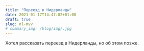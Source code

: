 ```yaml
---
title: "Переезд в Нидерланды"
date: 2021-01-17T14:47:02+01:00
draft: true
slug: nl-mvv
# summary_img: /blog/img/.jpg
---
```

Хотел рассказать переезд в Нидерланды, но об этом позже.